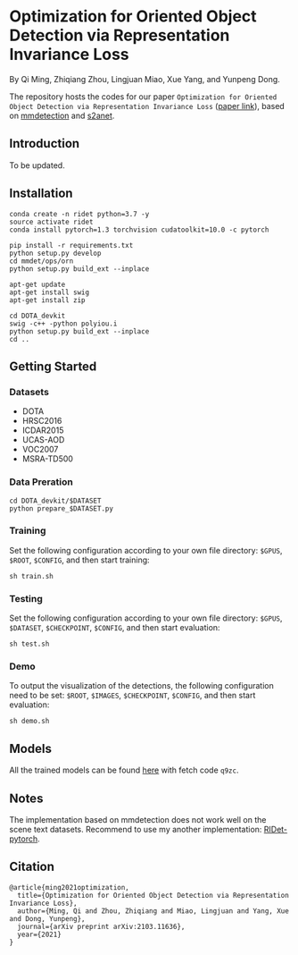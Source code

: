 # Optimization for Oriented Object Detection via Representation Invariance Loss
By Qi Ming, Zhiqiang Zhou, Lingjuan Miao, Xue Yang, and Yunpeng Dong.

The repository hosts the codes for our paper `Optimization for Oriented Object Detection via Representation Invariance Loss` ([paper link](https://arxiv.org/abs/2103.11636)), based on [mmdetection](https://github.com/open-mmlab/mmdetection) and [s2anet](https://github.com/csuhan/s2anet). 


## Introduction
To be updated.


## Installation
```
conda create -n ridet python=3.7 -y
source activate ridet
conda install pytorch=1.3 torchvision cudatoolkit=10.0 -c pytorch

pip install -r requirements.txt
python setup.py develop
cd mmdet/ops/orn
python setup.py build_ext --inplace

apt-get update
apt-get install swig
apt-get install zip

cd DOTA_devkit
swig -c++ -python polyiou.i
python setup.py build_ext --inplace
cd ..
```

## Getting Started

### Datasets
* DOTA
* HRSC2016
* ICDAR2015
* UCAS-AOD
* VOC2007
* MSRA-TD500

### Data Preration
```
cd DOTA_devkit/$DATASET
python prepare_$DATASET.py
```

### Training
Set the following configuration according to your own file directory: `$GPUS`, `$ROOT`, `$CONFIG`, and then start training:
```
sh train.sh
```

### Testing
Set the following configuration according to your own file directory: `$GPUS`, `$DATASET`, `$CHECKPOINT`, `$CONFIG`, and then start evaluation:
```
sh test.sh
```


### Demo
To output the visualization of the detections, the following configuration need to be set: `$ROOT`, `$IMAGES`, `$CHECKPOINT`, `$CONFIG`, and then start evaluation:
```
sh demo.sh
```


## Models
All the trained models can be found [here](https://pan.baidu.com/s/1jBRHu4VaNAbqHVYH71Y47A) with fetch code `q9zc`.

## Notes
The implementation based on mmdetection does not work well on the scene text datasets. Recommend to use my another implementation: [RIDet-pytorch](https://github.com/ming71/RIDet/tree/RIDet-pytorch). 

## Citation
```
@article{ming2021optimization,
  title={Optimization for Oriented Object Detection via Representation Invariance Loss},
  author={Ming, Qi and Zhou, Zhiqiang and Miao, Lingjuan and Yang, Xue and Dong, Yunpeng},
  journal={arXiv preprint arXiv:2103.11636},
  year={2021}
}
```

